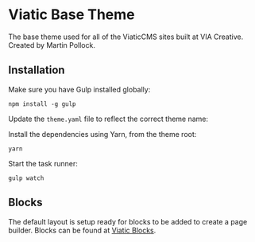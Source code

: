 # Viatic Base Theme
The base theme used for all of the ViaticCMS sites built at VIA Creative. Created by Martin Pollock.

## Installation
Make sure you have Gulp installed globally:

```
npm install -g gulp
```

Update the `theme.yaml` file to reflect the correct theme name:

Install the dependencies using Yarn, from the theme root:

```
yarn
```

Start the task runner:

```
gulp watch
```

## Blocks

The default layout is setup ready for blocks to be added to create a page builder. Blocks can be found at [Viatic Blocks](https://github.com/viacreativedev/Viatic-Blocks).
